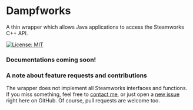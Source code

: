 # Dampfworks

A thin wrapper which allows Java applications to access the Steamworks C++ API.

[![License: MIT](https://img.shields.io/badge/License-MIT-yellow.svg)](https://opensource.org/licenses/MIT)

### Documentations coming soon!

### A note about feature requests and contributions

The wrapper does not implement all Steamworks interfaces and functions. If you miss something, feel free to [contact me](mailto:codi@code-disaster.com), or just open a [new issue](https://github.com/code-disaster/steamworks4j/issues) right here on GitHub. Of course, pull requests are welcome too.
